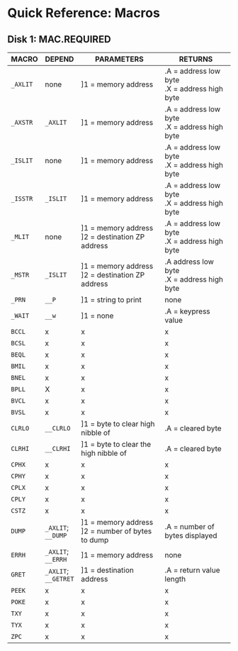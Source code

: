 # Quick Reference: Macros

 

## Disk 1: MAC.REQUIRED

| MACRO | DEPEND | PARAMETERS | RETURNS |
| --- | --- | --- | --- |
| `_AXLIT` | none | ]1 = memory address | .A = address low byte<br />.X = address high byte |
| `_AXSTR` | `_AXLIT` | ]1 = memory address | .A = address low byte<br />.X = address high byte |
| `_ISLIT` | none | ]1 = memory address | .A = address low byte<br />.X = address high byte |
| `_ISSTR` | `_ISLIT` | ]1 = memory address | .A = address low byte<br />.X = address high byte |
| `_MLIT` | none | ]1 = memory address<br />]2 = destination ZP address | .A = address low byte <br />.X = address high byte |
| `_MSTR` | `_ISLIT` | ]1 = memory address<br />]2 = destination ZP address | .A address low byte <br />.X = address high byte |
| `_PRN` | `__P` | ]1 = string to print | none |
| `_WAIT` | `__w` | ]1 = none | .A = keypress value |
| `BCCL` | x | x | x |
| `BCSL` | x | x | x |
| `BEQL` | x | x | x |
| `BMIL` | x | x | x |
| `BNEL` | x | x | x |
| `BPLL` | X | x | x |
| `BVCL` | x | x | x |
| `BVSL` | x | x | x |
| `CLRLO` | `__CLRLO` | ]1 = byte to clear high nibble of | .A = cleared byte |
| `CLRHI` | `__CLRHI` | ]1 = byte to clear the high nibble of | .A = cleared byte |
| `CPHX` | x | x | x |
| `CPHY` | x | x | x |
| `CPLX` | x | x | x |
| `CPLY` | x | x | x |
| `CSTZ` | x | x | x |
| `DUMP` | `_AXLIT`;<br />`__DUMP` | ]1 = memory address<br />]2 = number of bytes to dump | .A = number of bytes displayed |
| `ERRH` | `_AXLIT`;<br />`__ERRH` | ]1 = memory address | none |
| `GRET` | `_AXLIT`;<br />`__GETRET` | ]1 = destination address | .A = return value length |
| `PEEK` | x | x | x |
| `POKE` | x | x | x |
| `TXY`  | x | x | x |
| `TYX` | x | x | x |
| `ZPC` | x | x | x |




















